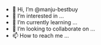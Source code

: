 - 👋 Hi, I’m @manju-bestbuy
- 👀 I’m interested in ...
- 🌱 I’m currently learning ...
- 💞️ I’m looking to collaborate on ...
- 📫 How to reach me ...

<!---
manju-bestbuy/manju-bestbuy is a ✨ special ✨ repository because its `README.md` (this file) appears on your GitHub profile.
You can click the Preview link to take a look at your changes.
--->
